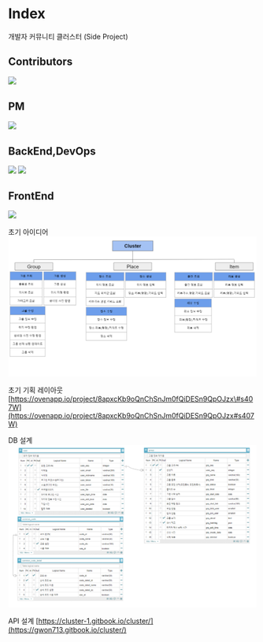 # Index

개발자 커뮤니티 클러스터 \(Side Project\)

## Contributors

 [![](https://contrib.rocks/image?repo=gwon713/Cluster-SideProj)](https://github.com/gwon713/Cluster-SideProj/graphs/contributors)

## PM

 [![](https://avatars.githubusercontent.com/u/62048410?v=4)](https://github.com/gwon713)

## BackEnd,DevOps

 [![](https://avatars.githubusercontent.com/u/62048410?v=4)](https://github.com/gwon713)  [![](https://avatars.githubusercontent.com/u/25684922?v=4)](https://github.com/park0219)

## FrontEnd

 [![](https://avatars.githubusercontent.com/u/45458274?v=4)](https://github.com/yungukbae)

초기 아이디어 ![cluser\_idea\_image](.gitbook/assets/cluster_idea.png)

초기 기획 레이아웃 [https://ovenapp.io/project/8apxcKb9oQnChSnJm0fQiDESn9QpOJzx\#s407W](https://ovenapp.io/project/8apxcKb9oQnChSnJm0fQiDESn9QpOJzx#s407W)

DB 설계 ![cluser\_db\_image](.gitbook/assets/cluster_db.png)

API 설계 [https://cluster-1.gitbook.io/cluster/](https://gwon713.gitbook.io/cluster/)

